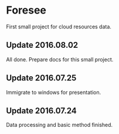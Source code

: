 # Foresee

First small project for cloud resources data.

## Update 2016.08.02
All done. Prepare docs for this small project.

## Update 2016.07.25
Immigrate to windows for presentation.

## Update 2016.07.24
Data processing and basic method finished.
